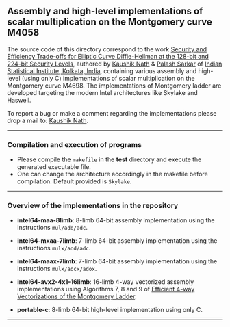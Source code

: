 ## Assembly and high-level implementations of scalar multiplication on the Montgomery curve M4058

The source code of this directory correspond to the work [Security and Efficiency Trade-offs for Elliptic Curve Diffie-Hellman
at the 128-bit and 224-bit Security Levels](https://eprint.iacr.org/2019/1259), authored by [Kaushik Nath](kaushikn_r@isical.ac.in) & [Palash Sarkar](palash@isical.ac.in) of [Indian Statistical Institute, Kolkata, India](https://www.isical.ac.in),
containing various assembly and high-level (using only C) implementations of scalar multiplication on the Montgomery curve M4698. The implementations of Montgomery ladder are developed targeting the modern Intel architectures like Skylake and Haswell.

To report a bug or make a comment regarding the implementations please drop a mail to: [Kaushik Nath](kaushikn_r@isical.ac.in).

---

### Compilation and execution of programs 
    
* Please compile the ```makefile``` in the **test** directory and execute the generated executable file. 
* One can change the architecture accordingly in the makefile before compilation. Default provided is ```Skylake```.
---

### Overview of the implementations in the repository

* **intel64-maa-8limb**: 8-limb 64-bit assembly implementation using the instructions ```mul/add/adc```.
    
* **intel64-mxaa-7limb**: 7-limb 64-bit assembly implementation using the instructions ```mulx/add/adc```.

* **intel64-maax-7limb**: 7-limb 64-bit assembly implementation using the instructions ```mulx/adcx/adox```.

* **intel64-avx2-4x1-16limb**: 16-limb 4-way vectorized assembly implementations using Algorithms 7, 8 and 9 of [Efficient 4-way Vectorizations of the Montgomery Ladder](https://eprint.iacr.org/2020/378.pdf).

* **portable-c**: 8-limb 64-bit high-level implementation using only C.



---    

